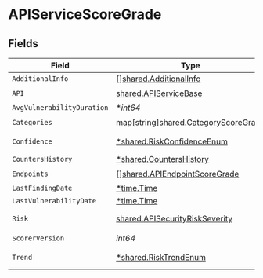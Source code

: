 # APIServiceScoreGrade


## Fields

| Field                                                                             | Type                                                                              | Required                                                                          | Description                                                                       |
| --------------------------------------------------------------------------------- | --------------------------------------------------------------------------------- | --------------------------------------------------------------------------------- | --------------------------------------------------------------------------------- |
| `AdditionalInfo`                                                                  | [][shared.AdditionalInfo](../../models/shared/additionalinfo.md)                  | :heavy_minus_sign:                                                                | N/A                                                                               |
| `API`                                                                             | [shared.APIServiceBase](../../models/shared/apiservicebase.md)                    | :heavy_check_mark:                                                                | N/A                                                                               |
| `AvgVulnerabilityDuration`                                                        | **int64*                                                                          | :heavy_minus_sign:                                                                | N/A                                                                               |
| `Categories`                                                                      | map[string][shared.CategoryScoreGrade](../../models/shared/categoryscoregrade.md) | :heavy_check_mark:                                                                | N/A                                                                               |
| `Confidence`                                                                      | [*shared.RiskConfidenceEnum](../../models/shared/riskconfidenceenum.md)           | :heavy_minus_sign:                                                                | An enumeration.                                                                   |
| `CountersHistory`                                                                 | [*shared.CountersHistory](../../models/shared/countershistory.md)                 | :heavy_minus_sign:                                                                | N/A                                                                               |
| `Endpoints`                                                                       | [][shared.APIEndpointScoreGrade](../../models/shared/apiendpointscoregrade.md)    | :heavy_check_mark:                                                                | N/A                                                                               |
| `LastFindingDate`                                                                 | [*time.Time](https://pkg.go.dev/time#Time)                                        | :heavy_minus_sign:                                                                | N/A                                                                               |
| `LastVulnerabilityDate`                                                           | [*time.Time](https://pkg.go.dev/time#Time)                                        | :heavy_minus_sign:                                                                | N/A                                                                               |
| `Risk`                                                                            | [shared.APISecurityRiskSeverity](../../models/shared/apisecurityriskseverity.md)  | :heavy_check_mark:                                                                | An `enum`eration.                                                                 |
| `ScorerVersion`                                                                   | *int64*                                                                           | :heavy_check_mark:                                                                | N/A                                                                               |
| `Trend`                                                                           | [*shared.RiskTrendEnum](../../models/shared/risktrendenum.md)                     | :heavy_minus_sign:                                                                | An enumeration.                                                                   |